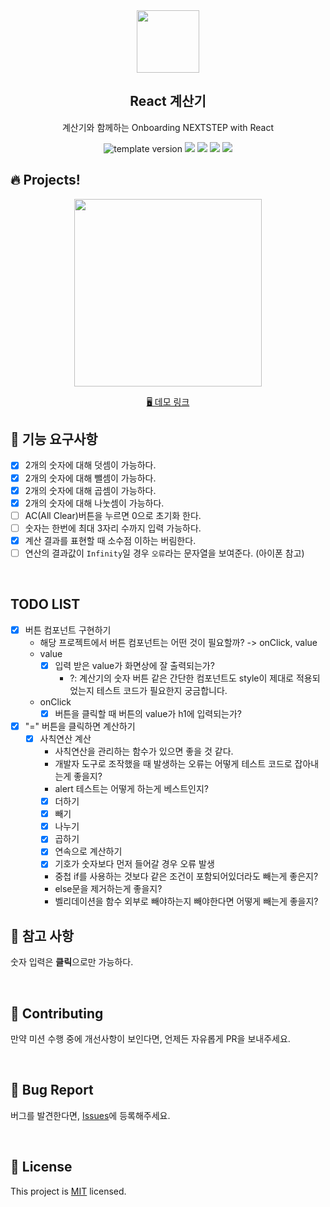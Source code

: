 <br/>
<br/>

<p align="middle" >
  <img width="100px;" src="public/images/calculator_icon.png"/>
</p>
<h2 align="middle">React 계산기</h2>
<p align="middle">계산기와 함께하는 Onboarding NEXTSTEP with React</p>
<p align="middle">
  <img src="https://img.shields.io/badge/version-1.0.0-blue?style=flat-square" alt="template version"/>
  <img src="https://img.shields.io/badge/language-html-red.svg?style=flat-square"/>
  <img src="https://img.shields.io/badge/language-css-blue.svg?style=flat-square"/>
  <img src="https://img.shields.io/badge/language-js-yellow.svg?style=flat-square"/>
  <img src="https://img.shields.io/badge/license-MIT-brightgreen.svg?style=flat-square"/>
</p>

## 🔥 Projects!

<p align="middle">
  <img width="300" src="public/images/calculator_ui.png">
</p>

<p align="middle">
  <a href="https://next-step.github.io/js-calculator/">🖥️ 데모 링크</a>
</p>

## 🎯 기능 요구사항

- [x] 2개의 숫자에 대해 덧셈이 가능하다.
- [x] 2개의 숫자에 대해 뺄셈이 가능하다.
- [x] 2개의 숫자에 대해 곱셈이 가능하다.
- [x] 2개의 숫자에 대해 나눗셈이 가능하다.
- [ ] AC(All Clear)버튼을 누르면 0으로 초기화 한다.
- [ ] 숫자는 한번에 최대 3자리 수까지 입력 가능하다.
- [x] 계산 결과를 표현할 때 소수점 이하는 버림한다.
- [ ] 연산의 결과값이 `Infinity`일 경우 `오류`라는 문자열을 보여준다. (아이폰 참고)

<br/>

## TODO LIST

- [x] 버튼 컴포넌트 구현하기
  - 해당 프로젝트에서 버튼 컴포넌트는 어떤 것이 필요할까? -> onClick, value
  - value
    - [x] 입력 받은 value가 화면상에 잘 출력되는가?
      - ?: 계산기의 숫자 버튼 같은 간단한 컴포넌트도 style이 제대로 적용되었는지 테스트 코드가 필요한지 궁금합니다.
  - onClick
    - [x] 버튼을 클릭할 때 버튼의 value가 h1에 입력되는가?
- [x] "=" 버튼을 클릭하면 계산하기
  - [x] 사칙연산 계산
    - 사칙연산을 관리하는 함수가 있으면 좋을 것 같다.
    - 개발자 도구로 조작했을 때 발생하는 오류는 어떻게 테스트 코드로 잡아내는게 좋을지?
    - alert 테스트는 어떻게 하는게 베스트인지?
    - [x] 더하기
    - [x] 빼기
    - [x] 나누기
    - [x] 곱하기
    - [x] 연속으로 계산하기
    - [x] 기호가 숫자보다 먼저 들어갈 경우 오류 발생
    - 중첩 if를 사용하는 것보다 같은 조건이 포함되어있더라도 빼는게 좋은지?
    - else문을 제거하는게 좋을지?
    - 벨리데이션을 함수 외부로 빼야하는지 빼야한다면 어떻게 빼는게 좋을지?

## 📄 참고 사항

숫자 입력은 **클릭**으로만 가능하다.

<br/>

## 👏 Contributing

만약 미션 수행 중에 개선사항이 보인다면, 언제든 자유롭게 PR을 보내주세요.

<br/>

## 🐞 Bug Report

버그를 발견한다면, [Issues](https://github.com/next-step/react-calculator/issues)에 등록해주세요.

<br/>

## 📝 License

This project is [MIT](https://github.com/next-step/react-calculator/blob/master/LICENSE) licensed.
